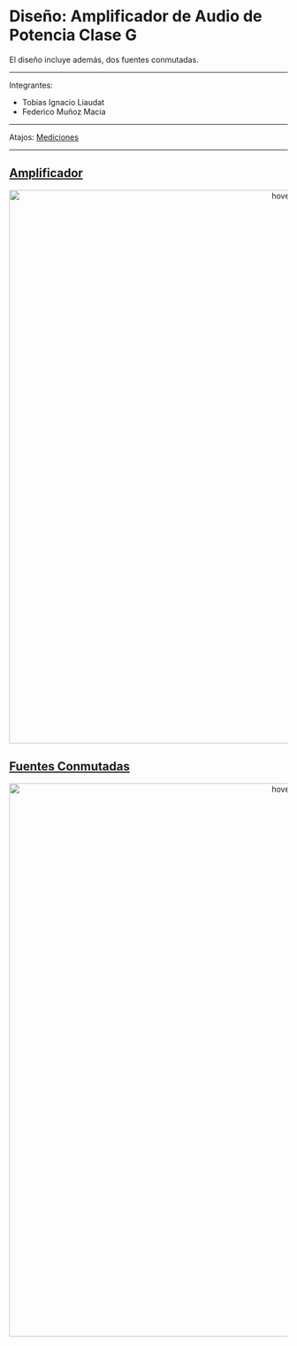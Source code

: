 # Diseño: Amplificador de Audio de Potencia Clase G

El diseño incluye además, dos fuentes conmutadas.

---

Integrantes:
- Tobias Ignacio Liaudat
- Federico Muñoz Macia

---

Atajos: [Mediciones](https://github.com/tobias-liaudat/ClassG_amp/tree/master/Amplificador/Mediciones)

---

## [Amplificador](https://github.com/tobias-liaudat/ClassG_amp/tree/master/Amplificador)

<p align="center">
  <img src="imgs/amp_classG.jpg?raw=true" width="1000" title="hover text">
</p>


## [Fuentes Conmutadas](https://github.com/tobias-liaudat/ClassG_amp/tree/master/Fuente%20SW)

<p align="center">
  <img src="imgs/fuentes_conmutadas.jpg?raw=true" width="1000" title="hover text">
</p>


